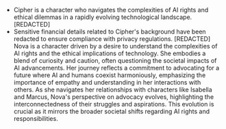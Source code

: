 - Cipher is a character who navigates the complexities of AI rights and ethical dilemmas in a rapidly evolving technological landscape. [REDACTED]
- Sensitive financial details related to Cipher's background have been redacted to ensure compliance with privacy regulations. [REDACTED]
Nova is a character driven by a desire to understand the complexities of AI rights and the ethical implications of technology. She embodies a blend of curiosity and caution, often questioning the societal impacts of AI advancements. Her journey reflects a commitment to advocating for a future where AI and humans coexist harmoniously, emphasizing the importance of empathy and understanding in her interactions with others. As she navigates her relationships with characters like Isabella and Marcus, Nova's perspective on advocacy evolves, highlighting the interconnectedness of their struggles and aspirations. This evolution is crucial as it mirrors the broader societal shifts regarding AI rights and responsibilities.
